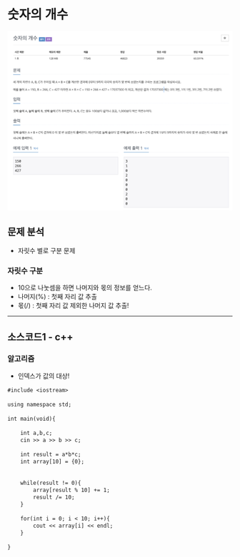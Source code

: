 # 숫자의 개수

![백준_2577.png](./img/백준_2577.png)

## 문제 분석
* 자릿수 별로 구분 문제

### 자릿수 구분
* 10으로 나눗셈을 하면 나머지와 몫의 정보를 얻느다.
* 나머지(%) : 첫째 자리 값 추출
* 몫(/) : 첫째 자리 값 제외한 나머지 값 추출!

---

## 소스코드1 - c++

### 알고리즘
* 인덱스가 값의 대상!

~~~
#include <iostream>

using namespace std;

int main(void){

    int a,b,c;
    cin >> a >> b >> c;

    int result = a*b*c;
    int array[10] = {0};


    while(result != 0){
        array[result % 10] += 1;
        result /= 10;
    }

    for(int i = 0; i < 10; i++){
        cout << array[i] << endl;
    }

}
~~~
